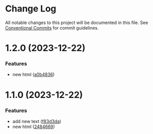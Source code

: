 # Change Log

All notable changes to this project will be documented in this file.
See [Conventional Commits](https://conventionalcommits.org) for commit guidelines.

# 1.2.0 (2023-12-22)


### Features

* new html ([a0b4836](https://github.com/valentin-aleksandrov/my-lerna-project/commit/a0b4836f0accac34d593c839e74353128dd22443))






# 1.1.0 (2023-12-22)


### Features

* add new text ([f83d3da](https://github.com/valentin-aleksandrov/my-lerna-project/commit/f83d3da85e52d4d7d49af142af1df711a27ec195))
* new html ([2484669](https://github.com/valentin-aleksandrov/my-lerna-project/commit/2484669619fb3324973d7de5272547595f66d293))
